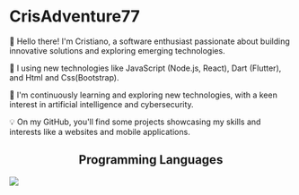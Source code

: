 # CrisAdventure77

👋 Hello there! I'm Cristiano, a software enthusiast passionate about building innovative solutions and exploring emerging technologies.

🚀 I using new technologies like JavaScript (Node.js, React), Dart (Flutter), and Html and Css(Bootstrap).

🌱 I'm continuously learning and exploring new technologies, with a keen interest in artificial intelligence and cybersecurity.

💡 On my GitHub, you'll find some projects showcasing my skills and interests like a websites and mobile applications.

<h2 align="center">Programming Languages</h2>
<a href="https://skillicons.dev">
  <img src="https://skillicons.dev/icons?i=github,html,css,javascript,dart,java,reactjs,nodejs,bootstrap,phpstorm,eletron,postman, XD,figma,adobe ilustrator " />
</a>
